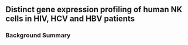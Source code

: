 ## Distinct gene expression profiling of human NK cells in HIV, HCV and HBV patients

### Background Summary
